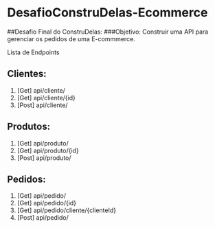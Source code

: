 # DesafioConstruDelas-Ecommerce
##Desafio Final do ConstruDelas: 
###Objetivo: Construir uma API para gerenciar os pedidos de uma E-commmerce.

Lista de Endpoints

## Clientes:

1. [Get] api/cliente/
2. [Get] api/cliente/{id}
3. [Post] api/cliente/


## Produtos:

1. [Get] api/produto/
2. [Get] api/produto/{id}
3. [Post] api/produto/


## Pedidos:

1. [Get] api/pedido/
2. [Get] api/pedido/{id}
3. [Get] api/pedido/cliente/{clienteId}
4. [Post] api/pedido/
